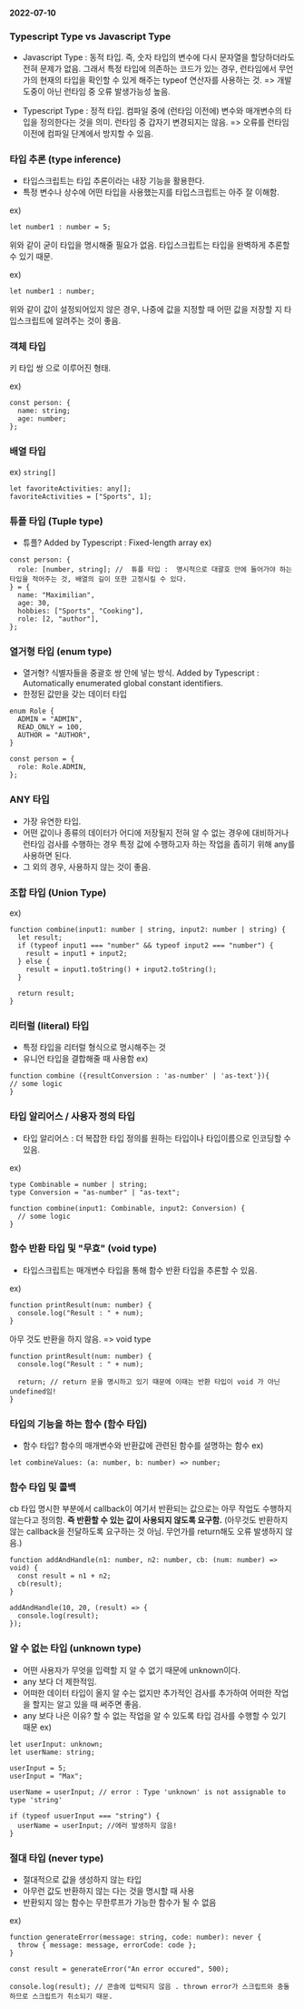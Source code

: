 #### 2022-07-10

### Typescript Type vs Javascript Type

- Javascript Type : 동적 타입. 즉, 숫자 타입의 변수에 다시 문자열을 할당하더라도 전혀 문제가 없음. 그래서 특정 타입에 의존하는 코드가 있는 경우, 런타임에서 무언가의 현재의 타입을 확인할 수 있게 해주는 typeof 연산자를 사용하는 것.
  => 개발 도중이 아닌 런타임 중 오류 발생가능성 높음.

- Typescript Type : 정적 타입. 컴파일 중에 (런타임 이전에) 변수와 매개변수의 타입을 정의한다는 것을 의미. 런타임 중 갑자기 변경되지는 않음.
  => 오류를 런타임 이전에 컴파일 단계에서 방지할 수 있음.

### 타입 추론 (type inference)

- 타입스크립트는 타입 추론이라는 내장 기능을 활용한다.
- 특정 변수나 상수에 어떤 타입을 사용했는지를 타입스크립트는 아주 잘 이해함.

ex)

`let number1 : number = 5;`

위와 같이 굳이 타입을 명시해줄 필요가 없음. 타입스크립트는 타입을 완벽하게 추론할 수 있기 때문.

ex)

`let number1 : number;`

위와 같이 값이 설정되어있지 않은 경우, 나중에 값을 지정할 때 어떤 값을 저장할 지 타입스크립트에 알려주는 것이 좋음.

### 객체 타입

키 타입 쌍 으로 이루어진 형태.

ex)

```tsx
const person: {
  name: string;
  age: number;
};
```

### 배열 타입

ex)
`string[]`

```tsx
let favoriteActivities: any[];
favoriteActivities = ["Sports", 1];
```

### 튜플 타입 (Tuple type)

- 튜플? Added by Typescript : Fixed-length array
  ex)

```tsx
const person: {
  role: [number, string]; //  튜플 타입 :  명시적으로 대괄호 안에 들어가야 하는 타입을 적어주는 것, 배열의 길이 또한 고정시킬 수 있다.
} = {
  name: "Maximilian",
  age: 30,
  hobbies: ["Sports", "Cooking"],
  role: [2, "author"],
};
```

### 열거형 타입 (enum type)

- 열거형? 식별자들을 중괄호 쌍 안에 넣는 방식. Added by Typescript : Automatically enumerated global constant identifiers.
- 한정된 값만을 갖는 데이터 타입

```tsx
enum Role {
  ADMIN = "ADMIN",
  READ_ONLY = 100,
  AUTHOR = "AUTHOR",
}

const person = {
  role: Role.ADMIN,
};
```

### ANY 타입

- 가장 유연한 타입.
- 어떤 값이나 종류의 데이터가 어디에 저장될지 전혀 알 수 없는 경우에 대비하거나 런타임 검사를 수행하는 경우 특정 값에 수행하고자 하는 작업을 좁히기 위해 any를 사용하면 된다.
- 그 외의 경우, 사용하지 않는 것이 좋음.

### 조합 타입 (Union Type)

ex)

```tsx
function combine(input1: number | string, input2: number | string) {
  let result;
  if (typeof input1 === "number" && typeof input2 === "number") {
    result = input1 + input2;
  } else {
    result = input1.toString() + input2.toString();
  }

  return result;
}
```

### 리터럴 (literal) 타입

- 특정 타입을 리터럴 형식으로 명시해주는 것
- 유니언 타입을 결합해줄 때 사용함
  ex)

```tsx
function combine ({resultConversion : 'as-number' | 'as-text'}){
// some logic
}
```

### 타입 알리어스 / 사용자 정의 타입

- 타입 알리어스 : 더 복잡한 타입 정의를 원하는 타입이나 타입이름으로 인코딩할 수 있음.

ex)

```tsx
type Combinable = number | string;
type Conversion = "as-number" | "as-text";

function combine(input1: Combinable, input2: Conversion) {
  // some logic
}
```

### 함수 반환 타입 및 "무효" (void type)

- 타입스크립트는 매개변수 타입을 통해 함수 반환 타입을 추론할 수 있음.

ex)

```tsx
function printResult(num: number) {
  console.log("Result : " + num);
}
```

아무 것도 반환을 하지 않음. => void type

```tsx
function printResult(num: number) {
  console.log("Result : " + num);

  return; // return 문을 명시하고 있기 때문에 이때는 반환 타입이 void 가 아닌 undefined임!
}
```

### 타입의 기능을 하는 함수 (함수 타입)

- 함수 타입? 함수의 매개변수와 반환값에 관련된 함수를 설명하는 함수
  ex)

```tsx
let combineValues: (a: number, b: number) => number;
```

### 함수 타입 및 콜백

cb 타입 명시한 부분에서 callback이 여기서 반환되는 값으로는 아무 작업도 수행하지 않는다고 정의함.
**즉 반환할 수 있는 값이 사용되지 않도록 요구함.**
(아무것도 반환하지 않는 callback을 전달하도록 요구하는 것 아님. 무언가를 return해도 오류 발생하지 않음.)

```tsx
function addAndHandle(n1: number, n2: number, cb: (num: number) => void) {
  const result = n1 + n2;
  cb(result);
}

addAndHandle(10, 20, (result) => {
  console.log(result);
});
```

### 알 수 없는 타입 (unknown type)

- 어떤 사용자가 무엇을 입력할 지 알 수 없기 때문에 unknown이다.
- any 보다 더 제한적임.
- 어떠한 데이터 타입이 올지 알 수는 없지만 추가적인 검사를 추가하여 어떠한 작업을 할지는 알고 있을 때 써주면 좋음.
- any 보다 나은 이유? 할 수 없는 작업을 알 수 있도록 타입 검사를 수행할 수 있기 때문
  ex)

```tsx
let userInput: unknown;
let userName: string;

userInput = 5;
userInput = "Max";

userName = userInput; // error : Type 'unknown' is not assignable to type 'string'

if (typeof usuerInput === "string") {
  userName = userInput; //에러 발생하지 않음!
}
```

### 절대 타입 (never type)

- 절대적으로 값을 생성하지 않는 타입
- 아무런 값도 반환하지 않는 다는 것을 명시할 때 사용
- 반환되지 않는 함수는 무한루프가 가능한 함수가 될 수 없음

ex)

```tsx
function generateError(message: string, code: number): never {
  throw { message: message, errorCode: code };
}

const result = generateError("An error occured", 500);

console.log(result); // 콘솔에 입력되지 않음 . thrown error가 스크립트와 충돌하므로 스크립트가 취소되기 때문.
```
